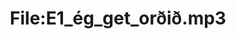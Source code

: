 ---
title: File:E1_ég_get_orðið.mp3
recording of: ég get orðið
reading speed: slow
speaker: E
license: CC0
---